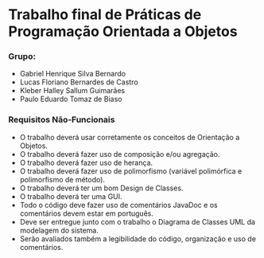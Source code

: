 # Trabalho final de Práticas de Programação Orientada a Objetos



<h3>Grupo:</h3>

- Gabriel Henrique Silva Bernardo
- Lucas Floriano Bernardes de Castro
- Kleber Halley Sallum Guimarães 
- Paulo Eduardo Tomaz de Biaso


<h3>Requisitos Não-Funcionais</h3>

- O trabalho deverá usar corretamente os conceitos de Orientação a Objetos.
- O trabalho deverá fazer uso de composição e/ou agregação.
- O trabalho deverá fazer uso de herança.
- O trabalho deverá fazer uso de polimorfismo (variável polimórfica e polimorfismo de
método).
- O trabalho deverá ter um bom Design de Classes.
- O trabalho deverá ter uma GUI.
- Todo o código deve fazer uso de comentários JavaDoc e os comentários devem estar
em português.
- Deve ser entregue junto com o trabalho o Diagrama de Classes UML da modelagem do
sistema.
- Serão avaliados também a legibilidade do código, organização e uso de comentários.
